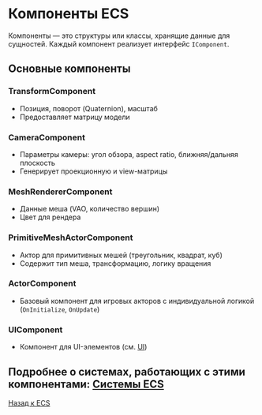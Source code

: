 # Компоненты ECS

Компоненты — это структуры или классы, хранящие данные для сущностей. Каждый компонент реализует интерфейс `IComponent`.

## Основные компоненты

### TransformComponent
- Позиция, поворот (Quaternion), масштаб
- Предоставляет матрицу модели

### CameraComponent
- Параметры камеры: угол обзора, aspect ratio, ближняя/дальняя плоскость
- Генерирует проекционную и view-матрицы

### MeshRendererComponent
- Данные меша (VAO, количество вершин)
- Цвет для рендера

### PrimitiveMeshActorComponent
- Актор для примитивных мешей (треугольник, квадрат, куб)
- Содержит тип меша, трансформацию, логику вращения

### ActorComponent
- Базовый компонент для игровых акторов с индивидуальной логикой (`OnInitialize`, `OnUpdate`)

### UIComponent
- Компонент для UI-элементов (см. [UI](ui.md))

## Подробнее о системах, работающих с этими компонентами: [Системы ECS](ecs_systems.md)

[Назад к ECS](ecs.md) 
